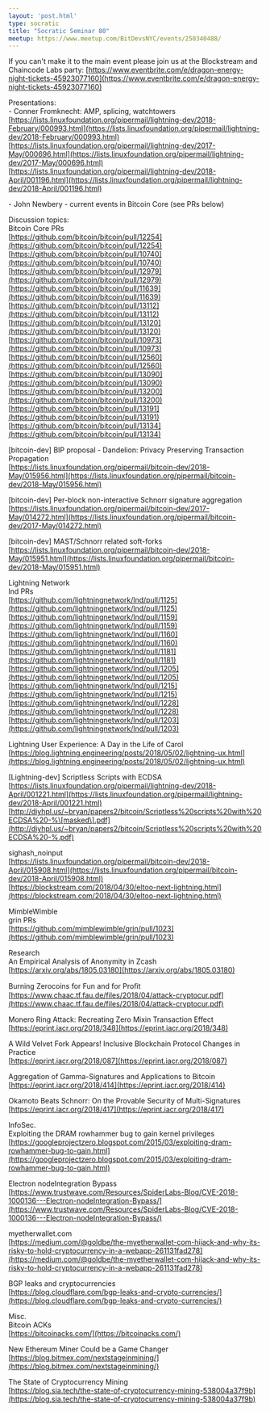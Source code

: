 ```yaml
---
layout: 'post.html'
type: socratic
title: "Socratic Seminar 80"
meetup: https://www.meetup.com/BitDevsNYC/events/250340488/
---
```


If you can't make it to the main event please join us at the Blockstream and Chaincode Labs party: [https://www.eventbrite.com/e/dragon-energy-night-tickets-45923077160](https://www.eventbrite.com/e/dragon-energy-night-tickets-45923077160)

Presentations:  
\- Conner Fromknecht: AMP, splicing, watchtowers  
[https://lists.linuxfoundation.org/pipermail/lightning-dev/2018-February/000993.html](https://lists.linuxfoundation.org/pipermail/lightning-dev/2018-February/000993.html)  
[https://lists.linuxfoundation.org/pipermail/lightning-dev/2017-May/000696.html](https://lists.linuxfoundation.org/pipermail/lightning-dev/2017-May/000696.html)  
[https://lists.linuxfoundation.org/pipermail/lightning-dev/2018-April/001196.html](https://lists.linuxfoundation.org/pipermail/lightning-dev/2018-April/001196.html)

\- John Newbery - current events in Bitcoin Core (see PRs below)

Discussion topics:  
Bitcoin Core PRs  
[https://github.com/bitcoin/bitcoin/pull/12254](https://github.com/bitcoin/bitcoin/pull/12254)  
[https://github.com/bitcoin/bitcoin/pull/10740](https://github.com/bitcoin/bitcoin/pull/10740)  
[https://github.com/bitcoin/bitcoin/pull/12979](https://github.com/bitcoin/bitcoin/pull/12979)  
[https://github.com/bitcoin/bitcoin/pull/11639](https://github.com/bitcoin/bitcoin/pull/11639)  
[https://github.com/bitcoin/bitcoin/pull/13112](https://github.com/bitcoin/bitcoin/pull/13112)  
[https://github.com/bitcoin/bitcoin/pull/13120](https://github.com/bitcoin/bitcoin/pull/13120)  
[https://github.com/bitcoin/bitcoin/pull/10973](https://github.com/bitcoin/bitcoin/pull/10973)  
[https://github.com/bitcoin/bitcoin/pull/12560](https://github.com/bitcoin/bitcoin/pull/12560)  
[https://github.com/bitcoin/bitcoin/pull/13090](https://github.com/bitcoin/bitcoin/pull/13090)  
[https://github.com/bitcoin/bitcoin/pull/13200](https://github.com/bitcoin/bitcoin/pull/13200)  
[https://github.com/bitcoin/bitcoin/pull/13191](https://github.com/bitcoin/bitcoin/pull/13191)  
[https://github.com/bitcoin/bitcoin/pull/13134](https://github.com/bitcoin/bitcoin/pull/13134)

\[bitcoin-dev\] BIP proposal - Dandelion: Privacy Preserving Transaction Propagation  
[https://lists.linuxfoundation.org/pipermail/bitcoin-dev/2018-May/015956.html](https://lists.linuxfoundation.org/pipermail/bitcoin-dev/2018-May/015956.html)

\[bitcoin-dev\] Per-block non-interactive Schnorr signature aggregation  
[https://lists.linuxfoundation.org/pipermail/bitcoin-dev/2017-May/014272.html](https://lists.linuxfoundation.org/pipermail/bitcoin-dev/2017-May/014272.html)

\[bitcoin-dev\] MAST/Schnorr related soft-forks  
[https://lists.linuxfoundation.org/pipermail/bitcoin-dev/2018-May/015951.html](https://lists.linuxfoundation.org/pipermail/bitcoin-dev/2018-May/015951.html)

Lightning Network  
lnd PRs  
[https://github.com/lightningnetwork/lnd/pull/1125](https://github.com/lightningnetwork/lnd/pull/1125)  
[https://github.com/lightningnetwork/lnd/pull/1159](https://github.com/lightningnetwork/lnd/pull/1159)  
[https://github.com/lightningnetwork/lnd/pull/1160](https://github.com/lightningnetwork/lnd/pull/1160)  
[https://github.com/lightningnetwork/lnd/pull/1181](https://github.com/lightningnetwork/lnd/pull/1181)  
[https://github.com/lightningnetwork/lnd/pull/1205](https://github.com/lightningnetwork/lnd/pull/1205)  
[https://github.com/lightningnetwork/lnd/pull/1215](https://github.com/lightningnetwork/lnd/pull/1215)  
[https://github.com/lightningnetwork/lnd/pull/1228](https://github.com/lightningnetwork/lnd/pull/1228)  
[https://github.com/lightningnetwork/lnd/pull/1203](https://github.com/lightningnetwork/lnd/pull/1203)

Lightning User Experience: A Day in the Life of Carol  
[https://blog.lightning.engineering/posts/2018/05/02/lightning-ux.html](https://blog.lightning.engineering/posts/2018/05/02/lightning-ux.html)

\[Lightning-dev\] Scriptless Scripts with ECDSA  
[https://lists.linuxfoundation.org/pipermail/lightning-dev/2018-April/001221.html](https://lists.linuxfoundation.org/pipermail/lightning-dev/2018-April/001221.html)  
[http://diyhpl.us/~bryan/papers2/bitcoin/Scriptless%20scripts%20with%20ECDSA%20-%\[masked\].pdf](http://diyhpl.us/~bryan/papers2/bitcoin/Scriptless%20scripts%20with%20ECDSA%20-%.pdf)

sighash\_noinput  
[https://lists.linuxfoundation.org/pipermail/bitcoin-dev/2018-April/015908.html](https://lists.linuxfoundation.org/pipermail/bitcoin-dev/2018-April/015908.html)  
[https://blockstream.com/2018/04/30/eltoo-next-lightning.html](https://blockstream.com/2018/04/30/eltoo-next-lightning.html)

MimbleWimble  
grin PRs  
[https://github.com/mimblewimble/grin/pull/1023](https://github.com/mimblewimble/grin/pull/1023)

Research  
An Empirical Analysis of Anonymity in Zcash  
[https://arxiv.org/abs/1805.03180](https://arxiv.org/abs/1805.03180)

Burning Zerocoins for Fun and for Proﬁt  
[https://www.chaac.tf.fau.de/files/2018/04/attack-cryptocur.pdf](https://www.chaac.tf.fau.de/files/2018/04/attack-cryptocur.pdf)

Monero Ring Attack: Recreating Zero Mixin Transaction Effect  
[https://eprint.iacr.org/2018/348](https://eprint.iacr.org/2018/348)

A Wild Velvet Fork Appears! Inclusive Blockchain Protocol Changes in Practice  
[https://eprint.iacr.org/2018/087](https://eprint.iacr.org/2018/087)

Aggregation of Gamma-Signatures and Applications to Bitcoin  
[https://eprint.iacr.org/2018/414](https://eprint.iacr.org/2018/414)

Okamoto Beats Schnorr: On the Provable Security of Multi-Signatures  
[https://eprint.iacr.org/2018/417](https://eprint.iacr.org/2018/417)

InfoSec.  
Exploiting the DRAM rowhammer bug to gain kernel privileges  
[https://googleprojectzero.blogspot.com/2015/03/exploiting-dram-rowhammer-bug-to-gain.html](https://googleprojectzero.blogspot.com/2015/03/exploiting-dram-rowhammer-bug-to-gain.html)

Electron nodeIntegration Bypass  
[https://www.trustwave.com/Resources/SpiderLabs-Blog/CVE-2018-1000136---Electron-nodeIntegration-Bypass/](https://www.trustwave.com/Resources/SpiderLabs-Blog/CVE-2018-1000136---Electron-nodeIntegration-Bypass/)

myetherwallet.com  
[https://medium.com/@goldbe/the-myetherwallet-com-hijack-and-why-its-risky-to-hold-cryptocurrency-in-a-webapp-261131fad278](https://medium.com/@goldbe/the-myetherwallet-com-hijack-and-why-its-risky-to-hold-cryptocurrency-in-a-webapp-261131fad278)

BGP leaks and cryptocurrencies  
[https://blog.cloudflare.com/bgp-leaks-and-crypto-currencies/](https://blog.cloudflare.com/bgp-leaks-and-crypto-currencies/)

Misc.  
Bitcoin ACKs  
[https://bitcoinacks.com/](https://bitcoinacks.com/)

New Ethereum Miner Could be a Game Changer  
[https://blog.bitmex.com/nextstageinmining/](https://blog.bitmex.com/nextstageinmining/)

The State of Cryptocurrency Mining  
[https://blog.sia.tech/the-state-of-cryptocurrency-mining-538004a37f9b](https://blog.sia.tech/the-state-of-cryptocurrency-mining-538004a37f9b)
